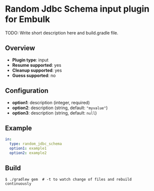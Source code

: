 # Random Jdbc Schema input plugin for Embulk

TODO: Write short description here and build.gradle file.

## Overview

* **Plugin type**: input
* **Resume supported**: yes
* **Cleanup supported**: yes
* **Guess supported**: no

## Configuration

- **option1**: description (integer, required)
- **option2**: description (string, default: `"myvalue"`)
- **option3**: description (string, default: `null`)

## Example

```yaml
in:
  type: random_jdbc_schema
  option1: example1
  option2: example2
```


## Build

```
$ ./gradlew gem  # -t to watch change of files and rebuild continuously
```
